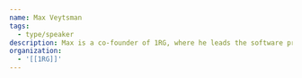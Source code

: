 ```yaml
---
name: Max Veytsman
tags:
  - type/speaker
description: Max is a co-founder of 1RG, where he leads the software practice. He's a professional hacker, turned entrepreneur with a love for building products.
organization:
  - '[[1RG]]'
---
```

